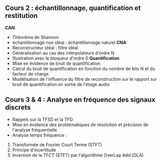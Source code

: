 

## Cours 2 : échantillonnage, quantification et restitution 
**CAN** 
* Théorème de Shannon
* échantillonnage non idéal : échantillonnage naturel
**CNA**  
* Reconstructeur idéal : filtre idéal
* Généralisation au cas des interpolateurs d'ordre N
* Illustration avec le bloqueur d'ordre 0
**Quantification**
* Mise en évidence de bruit de quantification
* Calcul du bruit de quantification en fonction du nombre de bits N et du facteur de charge
* Modélisation de l'influence du filtre de reconstruction sur le rapport sur bruit de quantification en sortie de l'étage audio

## Cours 3 & 4 : Analyse en fréquence des signaux discrets
* Rappels sur la TFSD et la TFD
* Mise en évidence des problématiques de résolution et précision de l'analyse fréquentielle
* Analyse temps fréquence :
1. Transformée de Fourier Court Terme (STFT) 
2. Principe d'incertitude
3. Inversion de la TFCT (STFT) par l'algorithme OverLap Add (OLA)

